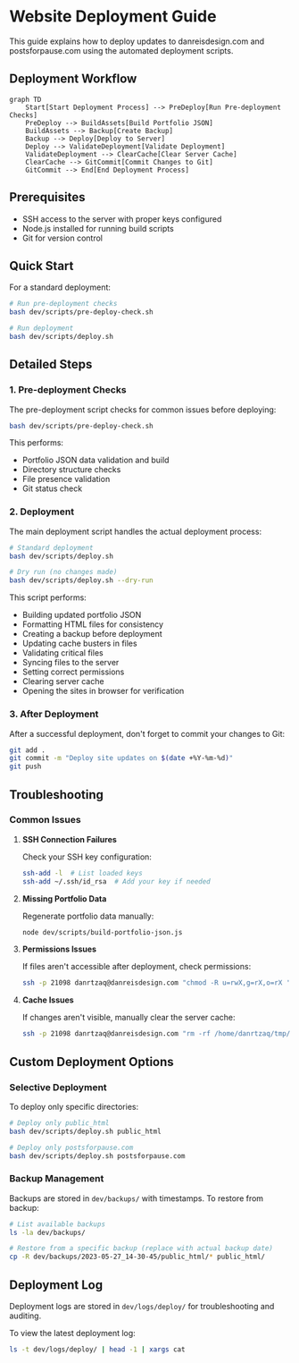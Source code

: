 # Website Deployment Guide

This guide explains how to deploy updates to danreisdesign.com and postsforpause.com using the automated deployment scripts.

## Deployment Workflow

```mermaid
graph TD
    Start[Start Deployment Process] --> PreDeploy[Run Pre-deployment Checks]
    PreDeploy --> BuildAssets[Build Portfolio JSON]
    BuildAssets --> Backup[Create Backup]
    Backup --> Deploy[Deploy to Server]
    Deploy --> ValidateDeployment[Validate Deployment]
    ValidateDeployment --> ClearCache[Clear Server Cache]
    ClearCache --> GitCommit[Commit Changes to Git]
    GitCommit --> End[End Deployment Process]
```

## Prerequisites

- SSH access to the server with proper keys configured
- Node.js installed for running build scripts
- Git for version control

## Quick Start

For a standard deployment:

```bash
# Run pre-deployment checks
bash dev/scripts/pre-deploy-check.sh

# Run deployment
bash dev/scripts/deploy.sh
```

## Detailed Steps

### 1. Pre-deployment Checks

The pre-deployment script checks for common issues before deploying:

```bash
bash dev/scripts/pre-deploy-check.sh
```

This performs:
- Portfolio JSON data validation and build
- Directory structure checks
- File presence validation
- Git status check

### 2. Deployment

The main deployment script handles the actual deployment process:

```bash
# Standard deployment
bash dev/scripts/deploy.sh

# Dry run (no changes made)
bash dev/scripts/deploy.sh --dry-run
```

This script performs:
- Building updated portfolio JSON
- Formatting HTML files for consistency
- Creating a backup before deployment
- Updating cache busters in files
- Validating critical files
- Syncing files to the server
- Setting correct permissions
- Clearing server cache
- Opening the sites in browser for verification

### 3. After Deployment

After a successful deployment, don't forget to commit your changes to Git:

```bash
git add .
git commit -m "Deploy site updates on $(date +%Y-%m-%d)"
git push
```

## Troubleshooting

### Common Issues

1. **SSH Connection Failures**

   Check your SSH key configuration:
   ```bash
   ssh-add -l  # List loaded keys
   ssh-add ~/.ssh/id_rsa  # Add your key if needed
   ```

2. **Missing Portfolio Data**

   Regenerate portfolio data manually:
   ```bash
   node dev/scripts/build-portfolio-json.js
   ```

3. **Permissions Issues**

   If files aren't accessible after deployment, check permissions:
   ```bash
   ssh -p 21098 danrtzaq@danreisdesign.com "chmod -R u=rwX,g=rX,o=rX '/home/danrtzaq/public_html'"
   ```

4. **Cache Issues**

   If changes aren't visible, manually clear the server cache:
   ```bash
   ssh -p 21098 danrtzaq@danreisdesign.com "rm -rf /home/danrtzaq/tmp/cache/*"
   ```

## Custom Deployment Options

### Selective Deployment

To deploy only specific directories:

```bash
# Deploy only public_html
bash dev/scripts/deploy.sh public_html

# Deploy only postsforpause.com
bash dev/scripts/deploy.sh postsforpause.com
```

### Backup Management

Backups are stored in `dev/backups/` with timestamps. To restore from backup:

```bash
# List available backups
ls -la dev/backups/

# Restore from a specific backup (replace with actual backup date)
cp -R dev/backups/2023-05-27_14-30-45/public_html/* public_html/
```

## Deployment Log

Deployment logs are stored in `dev/logs/deploy/` for troubleshooting and auditing.

To view the latest deployment log:

```bash
ls -t dev/logs/deploy/ | head -1 | xargs cat
```
